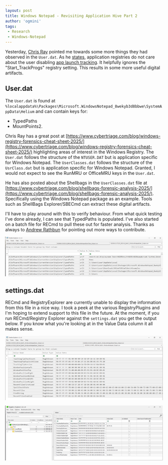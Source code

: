 ```yaml
---
layout: post
title: Windows Notepad - Revisiting Application Hive Part 2
author: 'ogmini'
tags:
 - Research
 - Windows-Notepad
---
```


Yesterday, [Chris Ray](https://www.linkedin.com/in/chris-ray-88175a21/) pointed me towards some more things they had observed in the `User.dat`. As he [states](https://www.linkedin.com/feed/update/urn:li:activity:7339071510768214016?commentUrn=urn%3Ali%3Acomment%3A%28activity%3A7339071510768214016%2C7339115765557542912%29&dashCommentUrn=urn%3Ali%3Afsd_comment%3A%287339115765557542912%2Curn%3Ali%3Aactivity%3A7339071510768214016%29), application registries do not care about the user disabling [app launch tracking](https://www.elevenforum.com/t/enable-or-disable-app-launch-tracking-in-windows-11.3727/). It helpfully ignores the "Start_TrackProgs" registry setting. This results in some more useful digital artifacts.  

## User.dat

The `User.dat` is found at `%localappdata%\Packages\Microsoft.WindowsNotepad_8wekyb3d8bbwe\SystemAppData\Helium` and can contain keys for:

- TypedPaths
- MountPoints2.

Chris Ray has a great post at [https://www.cybertriage.com/blog/windows-registry-forensics-cheat-sheet-2025/](https://www.cybertriage.com/blog/windows-registry-forensics-cheat-sheet-2025/) highlighting areas of interest in the Windows Registry. The `User.dat` follows the structure of the `NTUSER.DAT` but is application specific for Windows Notepad. The `UserClasses.dat` follows the structure of the `UsrClass.dat` but is application specific for Windows Notepad. Granted, I would not expect to see the RunMRU or OfficeMRU keys in the `User.dat`.

He has also posted about the Shellbags in the `UserClasses.dat` file at [https://www.cybertriage.com/blog/shellbags-forensic-analysis-2025/](https://www.cybertriage.com/blog/shellbags-forensic-analysis-2025/). Specifically using the Windows Notepad package as an example. Tools such as ShellBags Explorer/SBECmd can extract these digital artifacts.

I'll have to play around with this to verify behaviour. From what quick testing I've done already, I can see that TypedPaths is populated. I've also started on a batch file for RECmd to pull these out for faster analysis. Thanks as always to [Andrew Rathbun](https://www.linkedin.com/in/andrewrathbun) for pointing out more ways to contribute.  

![TypedPaths](/images/windowsnotepad/typedpaths.png)

## settings.dat

RECmd and RegistryExplorer are currently unable to display the information from this file in a nice way. I took a peek at the various RegistryPlugins and I'm hoping to extend support to this file in the future. At the moment, if you run RECmd/Registry Explorer against the `settings.dat` you get the output below. If you know what you're looking at in the Value Data column it all makes sense.

![RECmd](/images/windowsnotepad/futureregistryplugin.png)

![Registry Explorer](/images/windowsnotepad/futureregistryplugin2.png)
